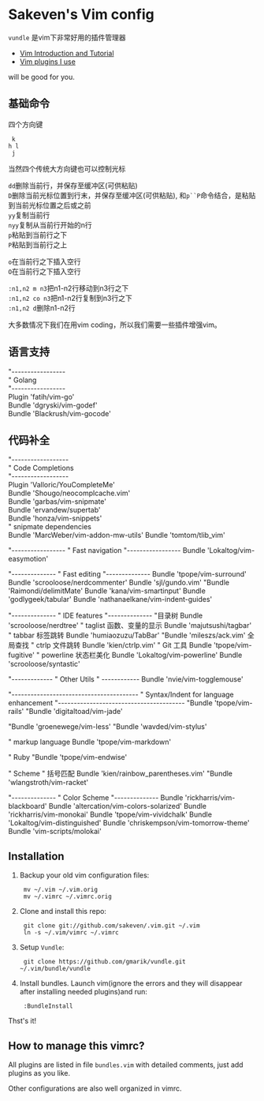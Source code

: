 Sakeven's Vim config
==================

`vundle` 是vim下非常好用的插件管理器

* [Vim Introduction and Tutorial](http://blog.interlinked.org/tutorials/vim_tutorial.html)
* [Vim plugins I use](http://mirnazim.org/writings/vim-plugins-i-use/) 

will be good for you.

## 基础命令
  
四个方向键  
```  
 k  
h l  
 j  
```  
当然四个传统大方向键也可以控制光标  
  
`dd`删除当前行，并保存至缓冲区(可供粘贴)  
`D`删除当前光标位置到行末，并保存至缓冲区(可供粘贴), 和`p``P`命令结合，是粘贴到当前光标位置之后或之前  
`yy`复制当前行  
`nyy`复制从当前行开始的n行  
`p`粘贴到当前行之下  
`P`粘贴到当前行之上  
  
`o`在当前行之下插入空行  
`O`在当前行之下插入空行  
  
`:n1,n2 m n3`把n1-n2行移动到n3行之下  
`:n1,n2 co n3`把n1-n2行复制到n3行之下  
`:n1,n2 d`删除n1-n2行  
  
大多数情况下我们在用vim coding，所以我们需要一些插件增强vim。  
## 语言支持  
"-----------------  
" Golang  
"-----------------  
Plugin 'fatih/vim-go'  
Bundle 'dgryski/vim-godef'  
Bundle 'Blackrush/vim-gocode'  
  
  
## 代码补全  
"------------------  
" Code Completions  
"------------------  
Plugin 'Valloric/YouCompleteMe'  
Bundle 'Shougo/neocomplcache.vim'  
Bundle 'garbas/vim-snipmate'  
Bundle 'ervandew/supertab'  
Bundle 'honza/vim-snippets'  
" snipmate dependencies  
Bundle 'MarcWeber/vim-addon-mw-utils'
Bundle 'tomtom/tlib_vim'

"-----------------
" Fast navigation
"-----------------
Bundle 'Lokaltog/vim-easymotion'

"--------------
" Fast editing
"--------------
Bundle 'tpope/vim-surround'
Bundle 'scrooloose/nerdcommenter'
Bundle 'sjl/gundo.vim'
"Bundle 'Raimondi/delimitMate'
Bundle 'kana/vim-smartinput'
Bundle 'godlygeek/tabular'
Bundle 'nathanaelkane/vim-indent-guides'

"--------------
" IDE features
"--------------
"目录树
Bundle 'scrooloose/nerdtree'
" taglist 函数、变量的显示
Bundle 'majutsushi/tagbar'
" tabbar 标签跳转
Bundle 'humiaozuzu/TabBar'
"Bundle 'mileszs/ack.vim' 全局查找
" ctrlp 文件跳转
Bundle 'kien/ctrlp.vim'
" Git 工具
Bundle 'tpope/vim-fugitive'
" powerline 状态栏美化
Bundle 'Lokaltog/vim-powerline'
Bundle 'scrooloose/syntastic'

"-------------
" Other Utils
" ------------
Bundle 'nvie/vim-togglemouse'

"----------------------------------------
" Syntax/Indent for language enhancement
"----------------------------------------
"Bundle 'tpope/vim-rails'
"Bundle 'digitaltoad/vim-jade'

"Bundle 'groenewege/vim-less'
"Bundle 'wavded/vim-stylus'

" markup language
Bundle 'tpope/vim-markdown'

" Ruby
"Bundle 'tpope/vim-endwise'

" Scheme
" 括号匹配
Bundle 'kien/rainbow_parentheses.vim'
"Bundle 'wlangstroth/vim-racket'

"--------------
" Color Scheme
"--------------
Bundle 'rickharris/vim-blackboard'
Bundle 'altercation/vim-colors-solarized'
Bundle 'rickharris/vim-monokai'
Bundle 'tpope/vim-vividchalk'
Bundle 'Lokaltog/vim-distinguished'
Bundle 'chriskempson/vim-tomorrow-theme'
Bundle 'vim-scripts/molokai'



## Installation

1. Backup your old vim configuration files:

        mv ~/.vim ~/.vim.orig
        mv ~/.vimrc ~/.vimrc.orig

2. Clone and install this repo:

        git clone git://github.com/sakeven/.vim.git ~/.vim
        ln -s ~/.vim/vimrc ~/.vimrc
        
3. Setup `Vundle`:

        git clone https://github.com/gmarik/vundle.git ~/.vim/bundle/vundle

4. Install bundles. Launch vim(ignore the errors and they will disappear after installing needed plugins)and run:
		
        :BundleInstall

Thst's it!

## How to manage this vimrc?

All plugins are listed in file `bundles.vim` with detailed comments, just add plugins as you like.

Other configurations are also well organized in vimrc.


